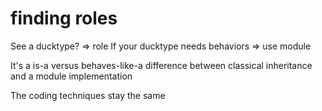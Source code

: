# finding roles

See a ducktype? => role
If your ducktype needs behaviors => use module

It's a is-a versus behaves-like-a difference between classical
inheritance and a module implementation

The coding techniques stay the same